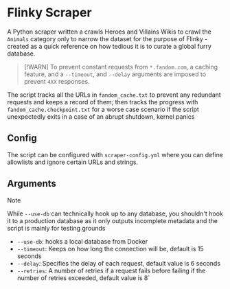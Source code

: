 # Flinky Scraper

A Python scraper written a crawls Heroes and Villains Wikis to crawl the `Animals` category only to narrow the dataset for the purpose of Flinky - created as a quick reference on how tedious it is to curate a global furry database.

> [!WARN]
> To prevent constant requests from `*.fandom.com`, a caching feature, and a `--timeout`, and `--delay` arguments are imposed to prevent `4XX` responses.

The script tracks all the URLs in `fandom_cache.txt` to prevent any redundant requests and keeps a record of them; then tracks the progress with `fandom_cache.checkpoint.txt` for a worse case scenario if the script unexpectedly exits in a case of an abrupt shutdown, kernel panics

## Config

The script can be configured with `scraper-config.yml` where you can define allowlists and ignore certain URLs and strings.

## Arguments

> [!NOTE]
> While `--use-db` can technically hook up to any database, you shouldn't hook it to a production database as it only outputs incomplete metadata and the script is mainly for testing grounds 

- `--use-db`: hooks a local database from Docker
- `--timeout`: Keeps on how long the connection will be, default is 15 seconds
- `--delay`: Specifies the delay of each request, default value is 6 seconds
- `--retries`: A number of retries if a request fails before failing if the number of retries exceeded, default value is 8`